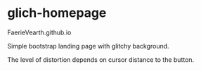 # glich-homepage
FaerieVearth.github.io

Simple bootstrap landing page with glitchy background.

The level of distortion depends on cursor distance to the button.

